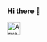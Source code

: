 ### Hi there 👋

<a href="https://dev.to/_aryangomes">
  <img src="https://d2fltix0v2e0sb.cloudfront.net/dev-badge.svg" alt="Aryan Gomes's DEV Profile" height="30" width="30">
</a>
